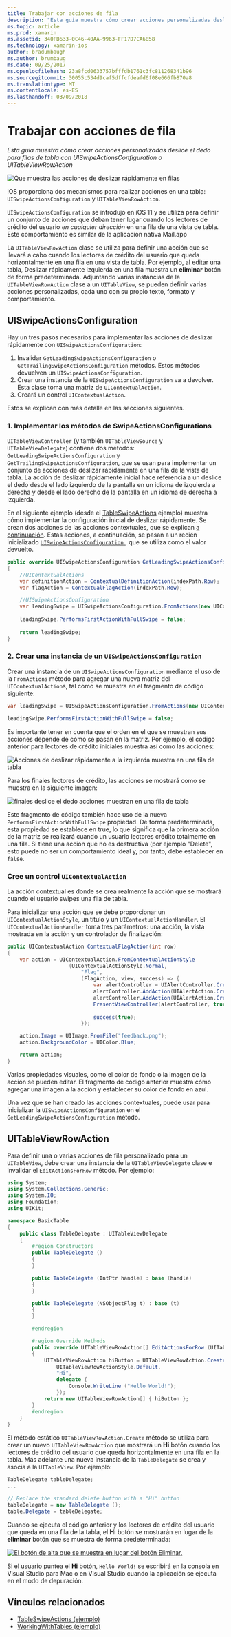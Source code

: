 ```yaml
---
title: Trabajar con acciones de fila
description: "Esta guía muestra cómo crear acciones personalizadas deslice el dedo para filas de tabla con UISwipeActionsConfiguration o UITableViewRowAction"
ms.topic: article
ms.prod: xamarin
ms.assetid: 340FB633-0C46-40AA-9963-FF17D7CA6858
ms.technology: xamarin-ios
author: bradumbaugh
ms.author: brumbaug
ms.date: 09/25/2017
ms.openlocfilehash: 23a8fcd0633757bfffdb1761c3fc811268341b96
ms.sourcegitcommit: 30055c534d9caf5dffcfdeafd6f08e666fb870a8
ms.translationtype: MT
ms.contentlocale: es-ES
ms.lasthandoff: 03/09/2018
---
```

# <a name="working-with-row-actions"></a>Trabajar con acciones de fila

_Esta guía muestra cómo crear acciones personalizadas deslice el dedo para filas de tabla con UISwipeActionsConfiguration o UITableViewRowAction_

![Que muestra las acciones de deslizar rápidamente en filas](row-action-images/action02.png)

iOS proporciona dos mecanismos para realizar acciones en una tabla: `UISwipeActionsConfiguration` y `UITableViewRowAction`.

`UISwipeActionsConfiguration` se introdujo en iOS 11 y se utiliza para definir un conjunto de acciones que deban tener lugar cuando los lectores de crédito del usuario _en cualquier dirección_ en una fila de una vista de tabla. Este comportamiento es similar de la aplicación nativa Mail.app 

La `UITableViewRowAction` clase se utiliza para definir una acción que se llevará a cabo cuando los lectores de crédito del usuario que queda horizontalmente en una fila en una vista de tabla.
Por ejemplo, al editar una tabla, Deslizar rápidamente izquierda en una fila muestra un **eliminar** botón de forma predeterminada. Adjuntando varias instancias de la `UITableViewRowAction` clase a un `UITableView`, se pueden definir varias acciones personalizadas, cada uno con su propio texto, formato y comportamiento.


## <a name="uiswipeactionsconfiguration"></a>UISwipeActionsConfiguration

Hay un tres pasos necesarios para implementar las acciones de deslizar rápidamente con `UISwipeActionsConfiguration`:

1. Invalidar `GetLeadingSwipeActionsConfiguration` o `GetTrailingSwipeActionsConfiguration` métodos. Estos métodos devuelven un `UISwipeActionsConfiguration`. 
2. Crear una instancia de la `UISwipeActionsConfiguration` va a devolver. Esta clase toma una matriz de `UIContextualAction`.
3. Creará un control `UIContextualAction`.

Estos se explican con más detalle en las secciones siguientes.

### <a name="1-implementing-the-swipeactionsconfigurations-methods"></a>1. Implementar los métodos de SwipeActionsConfigurations

`UITableViewController` (y también `UITableViewSource` y `UITableViewDelegate`) contiene dos métodos: `GetLeadingSwipeActionsConfiguration` y `GetTrailingSwipeActionsConfiguration`, que se usan para implementar un conjunto de acciones de deslizar rápidamente en una fila de la vista de tabla. La acción de deslizar rápidamente inicial hace referencia a un deslice el dedo desde el lado izquierdo de la pantalla en un idioma de izquierda a derecha y desde el lado derecho de la pantalla en un idioma de derecha a izquierda. 

En el siguiente ejemplo (desde el [TableSwipeActions](https://developer.xamarin.com/samples/monotouch/TableSwipeActions) ejemplo) muestra cómo implementar la configuración inicial de deslizar rápidamente. Se crean dos acciones de las acciones contextuales, que se explican [a continuación](#create-uicontextualaction). Estas acciones, a continuación, se pasan a un recién inicializado [ `UISwipeActionsConfiguration` ](#create-uiswipeactionsconfigurations), que se utiliza como el valor devuelto.


```csharp
public override UISwipeActionsConfiguration GetLeadingSwipeActionsConfiguration(UITableView tableView, NSIndexPath indexPath)
{
    //UIContextualActions
    var definitionAction = ContextualDefinitionAction(indexPath.Row);
    var flagAction = ContextualFlagAction(indexPath.Row);

    //UISwipeActionsConfiguration
    var leadingSwipe = UISwipeActionsConfiguration.FromActions(new UIContextualAction[] { flagAction, definitionAction });
    
    leadingSwipe.PerformsFirstActionWithFullSwipe = false;
    
    return leadingSwipe;
}  
```

<a name="create-uiswipeactionsconfigurations" />

### <a name="2-instantiate-a-uiswipeactionsconfiguration"></a>2. Crear una instancia de un `UISwipeActionsConfiguration`

Crear una instancia de un `UISwipeActionsConfiguration` mediante el uso de la `FromActions` método para agregar una nueva matriz del `UIContextualAction`s, tal como se muestra en el fragmento de código siguiente:

```csharp
var leadingSwipe = UISwipeActionsConfiguration.FromActions(new UIContextualAction[] { flagAction, definitionAction })

leadingSwipe.PerformsFirstActionWithFullSwipe = false;
```

Es importante tener en cuenta que el orden en el que se muestran sus acciones depende de cómo se pasan en la matriz. Por ejemplo, el código anterior para lectores de crédito iniciales muestra así como las acciones:

![Acciones de deslizar rápidamente a la izquierda muestra en una fila de tabla](row-action-images/action03.png)

Para los finales lectores de crédito, las acciones se mostrará como se muestra en la siguiente imagen:

![finales deslice el dedo acciones muestran en una fila de tabla](row-action-images/action04.png)

Este fragmento de código también hace uso de la nueva `PerformsFirstActionWithFullSwipe` propiedad. De forma predeterminada, esta propiedad se establece en true, lo que significa que la primera acción de la matriz se realizará cuando un usuario lectores crédito totalmente en una fila. Si tiene una acción que no es destructiva (por ejemplo "Delete", esto puede no ser un comportamiento ideal y, por tanto, debe establecer en `false`.

<a name="create-uicontextualaction" />

### <a name="create-a-uicontextualaction"></a>Cree un control `UIContextualAction`

La acción contextual es donde se crea realmente la acción que se mostrará cuando el usuario swipes una fila de tabla.

Para inicializar una acción que se debe proporcionar un `UIContextualActionStyle`, un título y un `UIContextualActionHandler`. El `UIContextualActionHandler` toma tres parámetros: una acción, la vista mostrada en la acción y un controlador de finalización:

```csharp
public UIContextualAction ContextualFlagAction(int row)
{
    var action = UIContextualAction.FromContextualActionStyle
                    (UIContextualActionStyle.Normal,
                        "Flag",
                        (FlagAction, view, success) => {
                            var alertController = UIAlertController.Create($"Report {words[row]}?", "", UIAlertControllerStyle.Alert);
                            alertController.AddAction(UIAlertAction.Create("Cancel", UIAlertActionStyle.Cancel, null)); 
                            alertController.AddAction(UIAlertAction.Create("Yes", UIAlertActionStyle.Destructive, null));
                            PresentViewController(alertController, true, null);
                            
                            success(true);
                        });

    action.Image = UIImage.FromFile("feedback.png");
    action.BackgroundColor = UIColor.Blue;

    return action;
}
```

Varias propiedades visuales, como el color de fondo o la imagen de la acción se pueden editar. El fragmento de código anterior muestra cómo agregar una imagen a la acción y establecer su color de fondo en azul.

Una vez que se han creado las acciones contextuales, puede usar para inicializar la `UISwipeActionsConfiguration` en el `GetLeadingSwipeActionsConfiguration` método.

## <a name="uitableviewrowaction"></a>UITableViewRowAction

Para definir una o varias acciones de fila personalizado para un `UITableView`, debe crear una instancia de la `UITableViewDelegate` clase e invalidar el `EditActionsForRow` método. Por ejemplo:

```csharp
using System;
using System.Collections.Generic;
using System.IO;
using Foundation;
using UIKit;

namespace BasicTable
{
    public class TableDelegate : UITableViewDelegate
    {
        #region Constructors
        public TableDelegate ()
        {
        }

        public TableDelegate (IntPtr handle) : base (handle)
        {
        }

        public TableDelegate (NSObjectFlag t) : base (t)
        {
        }

        #endregion

        #region Override Methods
        public override UITableViewRowAction[] EditActionsForRow (UITableView tableView, NSIndexPath indexPath)
        {
            UITableViewRowAction hiButton = UITableViewRowAction.Create (
                UITableViewRowActionStyle.Default,
                "Hi",
                delegate {
                    Console.WriteLine ("Hello World!");
                });
            return new UITableViewRowAction[] { hiButton };
        }
        #endregion
    }
}
```

El método estático `UITableViewRowAction.Create` método se utiliza para crear un nuevo `UITableViewRowAction` que mostrará un **Hi** botón cuando los lectores de crédito del usuario que queda horizontalmente en una fila en la tabla. Más adelante una nueva instancia de la `TableDelegate` se crea y asocia a la `UITableView`. Por ejemplo:

```csharp
TableDelegate tableDelegate;
...

// Replace the standard delete button with a "Hi" button
tableDelegate = new TableDelegate ();
table.Delegate = tableDelegate;

```

Cuando se ejecuta el código anterior y los lectores de crédito del usuario que queda en una fila de la tabla, el **Hi** botón se mostrarán en lugar de la **eliminar** botón que se muestra de forma predeterminada:

[![](row-action-images/action01.png "El botón de alta que se muestra en lugar del botón Eliminar.")](row-action-images/action01.png#lightbox)

Si el usuario puntea el **Hi** botón, `Hello World!` se escribirá en la consola en Visual Studio para Mac o en Visual Studio cuando la aplicación se ejecuta en el modo de depuración.



## <a name="related-links"></a>Vínculos relacionados

- [TableSwipeActions (ejemplo)](https://developer.xamarin.com/samples/monotouch/TableSwipeActions)
- [WorkingWithTables (ejemplo)](https://developer.xamarin.com/samples/monotouch/WorkingWithTables)

